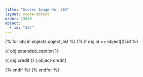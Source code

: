 ```yaml
---
title: "Scores Image No. 364"
layout: score-object
order: 13640
object:
  - id: "364"
---
```


{% for obj in objects.object_list %}
{% if obj.id == object[0].id %}

{{ obj.extended_caption }}

{{ obj.credit }} {.object-credit}

{% endif %}
{% endfor %}
